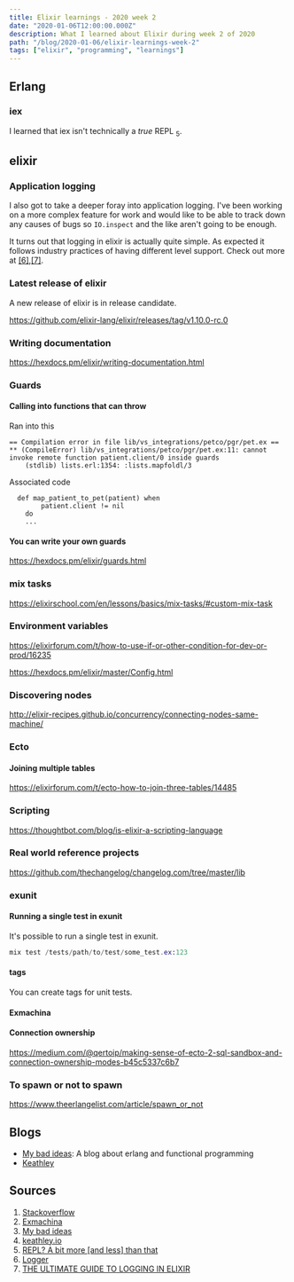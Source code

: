 ```yaml
---
title: Elixir learnings - 2020 week 2
date: "2020-01-06T12:00:00.000Z"
description: What I learned about Elixir during week 2 of 2020
path: "/blog/2020-01-06/elixir-learnings-week-2"
tags: ["elixir", "programming", "learnings"]
---
```


## Erlang

### iex

I learned that iex isn't technically a _true_ REPL [<sub>5</sub>](iexrepl).

## elixir

### Application logging

I also got to take a deeper foray into application logging. I've been working on a more complex feature for work and would like to be able to track down any causes of bugs so `IO.inspect` and the like aren't going to be enough.

It turns out that logging in elixir is actually quite simple. As expected it follows industry practices of having different level support. Check out more at [[6]][logging],[[7]][logging-guide].

### Latest release of elixir

A new release of elixir is in release candidate.

https://github.com/elixir-lang/elixir/releases/tag/v1.10.0-rc.0

### Writing documentation

https://hexdocs.pm/elixir/writing-documentation.html

### Guards

#### Calling into functions that can throw

Ran into this

```
== Compilation error in file lib/vs_integrations/petco/pgr/pet.ex ==
** (CompileError) lib/vs_integrations/petco/pgr/pet.ex:11: cannot invoke remote function patient.client/0 inside guards
    (stdlib) lists.erl:1354: :lists.mapfoldl/3
```

Associated code

```
  def map_patient_to_pet(patient) when
        patient.client != nil
    do
    ...
```

#### You can write your own guards

https://hexdocs.pm/elixir/guards.html

### mix tasks

https://elixirschool.com/en/lessons/basics/mix-tasks/#custom-mix-task

### Environment variables

https://elixirforum.com/t/how-to-use-if-or-other-condition-for-dev-or-prod/16235

https://hexdocs.pm/elixir/master/Config.html

### Discovering nodes

http://elixir-recipes.github.io/concurrency/connecting-nodes-same-machine/

### Ecto

#### Joining multiple tables

https://elixirforum.com/t/ecto-how-to-join-three-tables/14485

### Scripting

https://thoughtbot.com/blog/is-elixir-a-scripting-language

### Real world reference projects

https://github.com/thechangelog/changelog.com/tree/master/lib

### exunit

#### Running a single test in exunit

It's possible to run a single test in exunit.

```elixir
mix test /tests/path/to/test/some_test.ex:123
```

#### tags

You can create tags for unit tests.

#### Exmachina

#### Connection ownership

https://medium.com/@qertoip/making-sense-of-ecto-2-sql-sandbox-and-connection-ownership-modes-b45c5337c6b7

### To spawn or not to spawn

https://www.theerlangelist.com/article/spawn_or_not

## Blogs

- [My bad ideas][my-bad-ideas]: A blog about erlang and functional programming
- [Keathley][keathley]

## Sources

[exunit-one-test]: https://stackoverflow.com/questions/21878409/in-elixirs-exunit-is-it-possible-to-just-run-one-test
[exmachina]: https://github.com/thoughtbot/ex_machina
[my-bad-ideas]: https://ferd.ca
[keathley]: https://keathley.io
[iexrepl]: https://ferd.ca/repl-a-bit-more-and-less-than-that.html
[logging]: https://hexdocs.pm/logger/Logger.html
[logging-guide]: https://timber.io/blog/the-ultimate-guide-to-logging-in-elixir/#starting-out-with-a-template-project

1. [Stackoverflow][exunit-one-test]
2. [Exmachina][exmachina]
3. [My bad ideas][my-bad-ideas]
4. [keathley.io][keathley]
5. [REPL? A bit more [and less] than that][iexrepl]
6. [Logger][logging]
7. [THE ULTIMATE GUIDE TO LOGGING IN ELIXIR][logging-guide]

